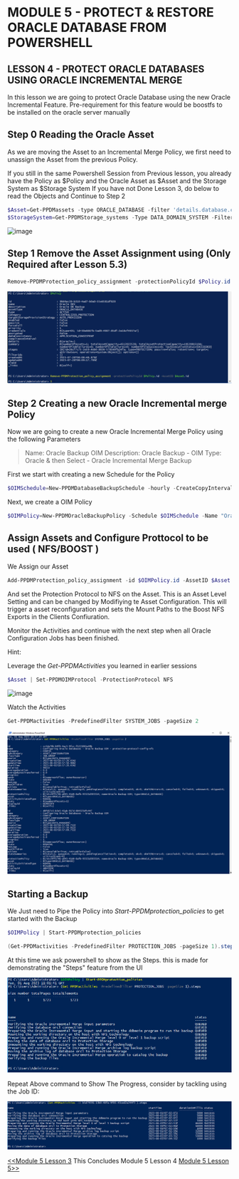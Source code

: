 # MODULE 5 - PROTECT & RESTORE ORACLE DATABASE FROM POWERSHELL

## LESSON 4 - PROTECT ORACLE DATABASES USING ORACLE INCREMENTAL MERGE

In this lesson we are going to protect Oracle Database using the new Oracle Incremental Feature.
Pre-requirement for this feature would be boostfs to be installed on the oracle server manually 

## Step 0 Reading the Oracle Asset

As we are moving the Asset to an Incremental Merge Policy, we first need to unassign the Asset from the previous Policy.

If you still in the same Powershell Session from Previous lesson, you already have the Policy as $Policy and the Oracle Asset as $Asset
and the Storage System as $Storage System
If you have not Done Lesson 3, do below to read the Objects and Continue to Step 2

```Powershell
$Asset=Get-PPDMassets -type ORACLE_DATABASE -filter 'details.database.clusterName eq "oracle01.demo.local" and name eq "orcl"'
$StorageSystem=Get-PPDMStorage_systems -Type DATA_DOMAIN_SYSTEM -Filter {name eq "ddve-01.demo.local"}
```

![image](https://github.com/dell-democenter/dell-democenter.github.io/assets/8255007/1964e2f4-efe7-4a9d-ab03-8eeb19147f47)

## Step 1 Remove the Asset Assignment using (Only Required after Lesson 5.3)

```Powershell
Remove-PPDMProtection_policy_assignment -protectionPolicyId $Policy.id -AssetID $Asset.id
```

![Alt text](./images/image-83.png)

## Step 2 Creating a new Oracle Incremental merge Policy

Now we are going to create a new Oracle Incremental Merge Policy using the following Parameters

>Name:  Oracle Backup OIM
>Description: Oracle Backup - OIM
>Type: Oracle  & then Select - Oracle Incremental Merge Backup

First we start with creating a new Schedule for the Policy

```Powershell
$OIMSchedule=New-PPDMDatabaseBackupSchedule -hourly -CreateCopyIntervalHrs 1 -RetentionUnit DAY -RetentionInterval 5
```

Next, we create a OIM Policy

```Powershell
$OIMPolicy=New-PPDMOracleBackupPolicy -Schedule $OIMSchedule -Name "Oracle Backup OIM" -Description "Oracle Backup - OIM" -dbCID $OraCreds.id -StorageSystemID $StorageSystem.id -backupMechanism OIM
```

## Assign Assets and Configure Prottocol to be used ( NFS/BOOST )

We Assign our Asset

```Powershell
Add-PPDMProtection_policy_assignment -id $OIMPolicy.id -AssetID $Asset.id
```

And set the Protection Protocol to NFS on the Asset.
This is an Asset Level Setting and can be changed by Modifiying te Asset Configuration.
This will trigger a asset reconfiguration and sets the Mount Paths to the Boost NFS Exports in the Clients Confiuration.

Monitor the Activities and continue with the next step when all Oracle Configuration Jobs has been finished.

Hint:

Leverage the *Get-PPDMActivities* you learned in earlier sessions 

```Powershell
$Asset | Set-PPDMOIMProtocol -ProtectionProtocol NFS
```

![image](https://github.com/dell-democenter/dell-democenter.github.io/assets/8255007/d4be49ac-31a2-4264-a888-dc8ebf98b604)

Watch the Activities

```Powershell
Get-PPDMactivities -PredefinedFilter SYSTEM_JOBS -pageSize 2
```

![Alt text](./images/image-84.png)

## Starting a Backup

We Just need to Pipe the Policy into *Start-PPDMprotection_policies* to get started with the Backup

```Powershell
$OIMPolicy | Start-PPDMprotection_policies
```

```Powershell
(Get-PPDMactivities -PredefinedFilter PROTECTION_JOBS -pageSize 1).steps
```

At this time we ask powershell to show as the Steps. this is made for demonstrating the "Steps" feature from the UI

![Alt text](./images/image-85.png)

Repeat Above command to Show The Progress, consider by tackling using the Job ID:

![Alt text](./images/image-87.png)

[<<Module 5 Lesson 3](./Module_5_3.md) This Concludes Module 5 Lesson 4 [Module 5 Lesson 5>>](./Module_5_5.md)

